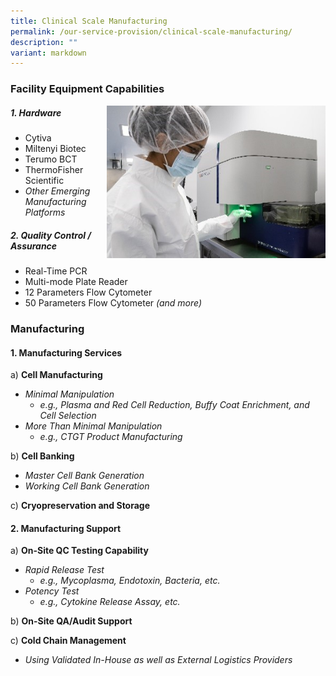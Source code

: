 ```yaml
---
title: Clinical Scale Manufacturing
permalink: /our-service-provision/clinical-scale-manufacturing/
description: ""
variant: markdown
---
```

### Facility Equipment Capabilities

<img src="/images/Our%20Service%20Provision/clinical_scale.jpg" style="width:350px" align="right">

##### 1\. Hardware

*   Cytiva
*   Miltenyi Biotec
*   Terumo BCT
*   ThermoFisher Scientific
*   _Other Emerging Manufacturing Platforms_

##### 2\. Quality Control / Assurance

*   Real-Time PCR
*   Multi-mode Plate Reader
*   12 Parameters Flow Cytometer
*   50 Parameters Flow Cytometer _(and more)_

### Manufacturing

#### 1\. Manufacturing Services

a) **Cell Manufacturing**

*   _Minimal Manipulation_
    *   _e.g., Plasma and Red Cell Reduction, Buffy Coat Enrichment, and Cell Selection_
*   _More Than Minimal Manipulation_
    *   _e.g., CTGT Product Manufacturing_

b) **Cell Banking**

*   _Master Cell Bank Generation_
*   _Working Cell Bank Generation_

c) **Cryopreservation and Storage**

#### 2\. Manufacturing Support

a) **On-Site QC Testing Capability**

*   _Rapid Release Test_
    *   _e.g., Mycoplasma, Endotoxin, Bacteria, etc._
*   _Potency Test_
    *   _e.g., Cytokine Release Assay, etc._

b) **On-Site QA/Audit Support**

c) **Cold Chain Management**

*   _Using Validated In-House as well as External Logistics Providers_